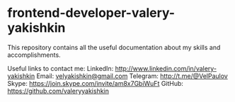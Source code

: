 # frontend-developer-valery-yakishkin

This repository contains all the useful documentation about my skills and accomplishments.

Useful links to contact me:
LinkedIn: http://www.linkedin.com/in/valery-yakishkin
Email: velyakishkin@gmail.com
Telegram: http://t.me/@VelPaulov
Skype: https://join.skype.com/invite/am8x7GbiWuFt
GitHub: https://github.com/valeryyakishkin
